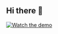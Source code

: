 ## Hi there 👋

[![Watch the demo](https://img.youtube.com/vi/VIDEO_ID/maxresdefault.jpg)](https://github.com/TheNeuroneLab/.github/blob/main/demo.mp4)

